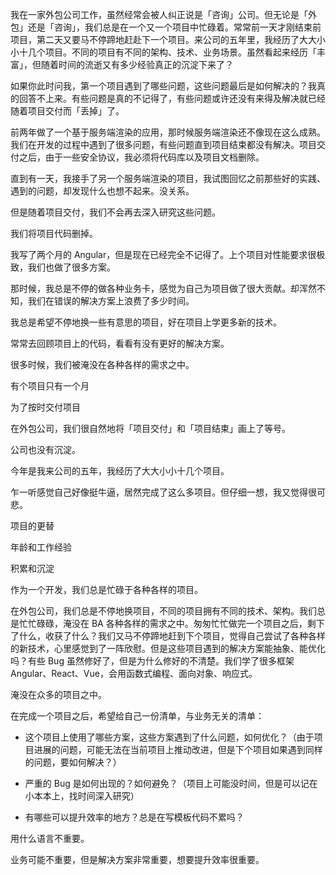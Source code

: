 我在一家外包公司工作，虽然经常会被人纠正说是「咨询」公司。但无论是「外包」还是「咨询」，我们总是在一个又一个项目中忙碌着。常常前一天才刚结束前项目，第二天又要马不停蹄地赶赴下一个项目。来公司的五年里，我经历了大大小小十几个项目。不同的项目有不同的架构、技术、业务场景。虽然看起来经历「丰富」，但随着时间的流逝又有多少经验真正的沉淀下来了？

如果你此时问我，第一个项目遇到了哪些问题，这些问题最后是如何解决的？我真的回答不上来。有些问题是真的不记得了，有些问题或许还没有来得及解决就已经随着项目交付而「丢掉」了。

前两年做了一个基于服务端渲染的应用，那时候服务端渲染还不像现在这么成熟。我们在开发的过程中遇到了很多问题，有些问题直到项目结束都没有解决。项目交付之后，由于一些安全协议，我必须将代码库以及项目文档删除。

直到有一天，我接手了另一个服务端渲染的项目，我试图回忆之前那些好的实践、遇到的问题，却发现什么也想不起来。没关系。



但是随着项目交付，我们不会再去深入研究这些问题。



我们将项目代码删掉。



我写了两个月的 Angular，但是现在已经完全不记得了。上个项目对性能要求很极致，我们也做了很多方案。

那时候，我总是不停的做各种业务卡，感觉为自己为项目做了很大贡献。却浑然不知，我们在错误的解决方案上浪费了多少时间。

我总是希望不停地换一些有意思的项目，好在项目上学更多新的技术。



常常去回顾项目上的代码，看看有没有更好的解决方案。







很多时候，我们被淹没在各种各样的需求之中。











有个项目只有一个月



为了按时交付项目



在外包公司，我们很自然地将「项目交付」和「项目结束」画上了等号。

公司也没有沉淀。





今年是我来公司的五年，我经历了大大小小十几个项目。





乍一听感觉自己好像挺牛逼，居然完成了这么多项目。但仔细一想，我又觉得很可悲。



项目的更替





年龄和工作经验



积累和沉淀



作为一个开发，我们总是忙碌于各种各样的项目。

在外包公司，我们总是不停地换项目，不同的项目拥有不同的技术、架构。我们总是忙忙碌碌，淹没在 BA 各种各样的需求之中。匆匆忙忙做完一个项目之后，剩下了什么，收获了什么？我们又马不停蹄地赶到下个项目，觉得自己尝试了各种各样的新技术，心里感觉到了一阵欣慰。但是这些项目遇到的解决方案能抽象、能优化吗？有些 Bug 虽然修好了，但是为什么修好的不清楚。我们学了很多框架 Angular、React、Vue，会用函数式编程、面向对象、响应式。

淹没在众多的项目之中。

在完成一个项目之后，希望给自己一份清单，与业务无关的清单：

- 这个项目上使用了哪些方案，这些方案遇到了什么问题，如何优化？（由于项目进展的问题，可能无法在当前项目上推动改进，但是下个项目如果遇到同样的问题，要如何解决？）

- 严重的 Bug 是如何出现的？如何避免？（项目上可能没时间，但是可以记在小本本上，找时间深入研究）

- 有哪些可以提升效率的地方？总是在写模板代码不累吗？



用什么语言不重要。

业务可能不重要，但是解决方案非常重要，想要提升效率很重要。
